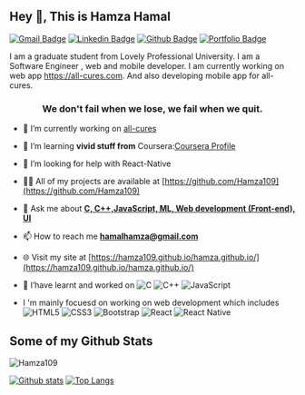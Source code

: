 ## Hey 👋, This is Hamza Hamal
[![Gmail Badge](https://img.shields.io/badge/-hamalhamza@gmail.com-c14438?style=flat&logo=Gmail&logoColor=white&link=mailto:hamalhamza@gmail.com)](mailto:hamalhamza@gmail.com) 
[![Linkedin Badge](https://img.shields.io/badge/-HamzaHamal-0072b1?style=flat&logo=Linkedin&logoColor=white&link=https://www.linkedin.com/in/HamzaHamal/)](https://www.linkedin.com/in/HamzaHamal/) 
 [![Github Badge](https://img.shields.io/badge/-Hamza109-grey?style=flat&logo=github&logoColor=white&link=https://github.com/Hamza109/)](https://www.github.com/Hamza109/) [![Portfolio Badge](https://img.shields.io/badge/portfolio-web-blue?style=flat&link=https://hamza109.github.io/hamza.github.io//)](https://hamza109.github.io/hamza.github.io//) <p align='left'>I am a graduate student from Lovely Professional University. I am a Software Engineer , web and mobile developer. I am currently working on web app https://all-cures.com. And also developing mobile app for all-cures.</p>

<h3 align="center">We don't fail when we lose, we fail when we quit.</h3>



- 🔭 I’m currently working on [all-cures](https://all-cures.com)

- 🌱 I’m learning **vivid stuff from** Coursera:[Coursera Profile](https://www.coursera.org/user/f54299c86fa59b2f48c3f62b2e3ccc04)


- 🤝 I’m looking for help with React-Native

- 👨‍💻 All of my projects are available at [https://github.com/Hamza109](https://github.com/Hamza109)

- 💬 Ask me about [**C, C++,JavaScript, ML, Web development (Front-end), UI**](#)

- 📫 How to reach me **hamalhamza@gmail.com**

- 🌐 Visit my site at [https://hamza109.github.io/hamza.github.io/](https://hamza109.github.io/hamza.github.io/)

- 👯 I’have learnt and worked on ![C](https://img.shields.io/badge/c-%2300599C.svg?style=for-the-badge&logo=c&logoColor=white) 	![C++](https://img.shields.io/badge/c++-%2300599C.svg?style=for-the-badge&logo=c%2B%2B&logoColor=white) ![JavaScript](https://img.shields.io/badge/javascript-%23323330.svg?style=for-the-badge&logo=javascript&logoColor=%23F7DF1E)  

- I 'm mainly focuesd on working on web development which includes ![HTML5](https://img.shields.io/badge/html5-%23E34F26.svg?style=for-the-badge&logo=html5&logoColor=white)  ![CSS3](https://img.shields.io/badge/css3-%231572B6.svg?style=for-the-badge&logo=css3&logoColor=white)  ![Bootstrap](https://img.shields.io/badge/bootstrap-%23563D7C.svg?style=for-the-badge&logo=bootstrap&logoColor=white) ![React](https://img.shields.io/badge/react-%2320232a.svg?style=for-the-badge&logo=react&logoColor=%2361DAFB) ![React Native](https://img.shields.io/badge/react_native-%2320232a.svg?style=for-the-badge&logo=react&logoColor=%2361DAFB)

## Some of my Github Stats
<p align=left> <img src=https://komarev.com/ghpvc/?username=Hamza109 alt=Hamza109 /> </p>

[![Github stats](https://github-readme-stats.vercel.app/api?username=Hamza109&show_icons=true&include_all_commits=true)](https://github.com/Hamza109/github-readme-stats)
[![Top Langs](https://github-readme-stats.vercel.app/api/top-langs/?username=Hamza109&layout=compact)](https://github.com/Hamza109/github-readme-stats)
